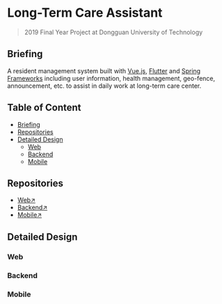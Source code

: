 # Long-Term Care Assistant

> 2019 Final Year Project at Dongguan University of Technology

## Briefing
A resident management system built with [Vue.js](https://vuejs.org), [Flutter](https://flutter.dev) and [Spring Frameworks](https://spring.io) including user information, health management, geo-fence, announcement, etc. to assist in daily work at long-term care center.  

## Table of Content
- [Briefing](#briefing)
- [Repositories](#repositories)
- [Detailed Design](#detailed-design)
  - [Web](#web)
  - [Backend](#backend)
  - [Mobile](#mobile)

## Repositories
- [Web↗️](https://github.com/puiiyuen/ltc-assistant-frontend)
- [Backend↗️](https://github.com/puiiyuen/ltc-assistant-backend)
- [Mobile↗️](https://github.com/puiiyuen/ltc-assistant-mobile)

## Detailed Design

<!-- *Tools, Frameworks, Dependencies:*
```yml

``` -->

### Web


### Backend


### Mobile